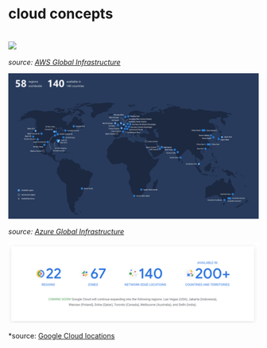 # cloud concepts

#

![](./img/aws-regions)

*source: [AWS Global Infrastructure](https://aws.amazon.com/about-aws/global-infrastructure/)*

![](./img/azure-regions.png)

*source: [Azure Global Infrastructure](https://azure.microsoft.com/en-us/global-infrastructure/regions/)*

![](./img/google-regions.png)

*source: [Google Cloud locations](https://cloud.google.com/about/locations)
